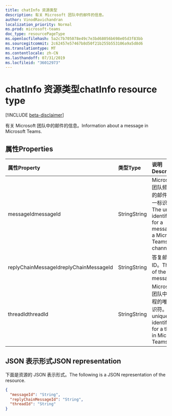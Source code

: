 ```yaml
---
title: chatInfo 资源类型
description: 有关 Microsoft 团队中的邮件的信息。
author: VinodRavichandran
localization_priority: Normal
ms.prod: microsoft-teams
doc_type: resourcePageType
ms.openlocfilehash: 5a2c7b705078e49c7e3bd68056b698e05d3f83bb
ms.sourcegitcommit: 2c62457e57467b8d50f21b255b553106a9a5d8d6
ms.translationtype: MT
ms.contentlocale: zh-CN
ms.lasthandoff: 07/31/2019
ms.locfileid: "36012973"
---
```

# <a name="chatinfo-resource-type"></a><span data-ttu-id="ed586-103">chatInfo 资源类型</span><span class="sxs-lookup"><span data-stu-id="ed586-103">chatInfo resource type</span></span>

[!INCLUDE [beta-disclaimer](../../includes/beta-disclaimer.md)]

<span data-ttu-id="ed586-104">有关 Microsoft 团队中的邮件的信息。</span><span class="sxs-lookup"><span data-stu-id="ed586-104">Information about a message in Microsoft Teams.</span></span>

## <a name="properties"></a><span data-ttu-id="ed586-105">属性</span><span class="sxs-lookup"><span data-stu-id="ed586-105">Properties</span></span>

| <span data-ttu-id="ed586-106">属性</span><span class="sxs-lookup"><span data-stu-id="ed586-106">Property</span></span>            | <span data-ttu-id="ed586-107">类型</span><span class="sxs-lookup"><span data-stu-id="ed586-107">Type</span></span>    | <span data-ttu-id="ed586-108">说明</span><span class="sxs-lookup"><span data-stu-id="ed586-108">Description</span></span>|
|:--------------------|:--------|:-----------|
| <span data-ttu-id="ed586-109">messageId</span><span class="sxs-lookup"><span data-stu-id="ed586-109">messageId</span></span>           | <span data-ttu-id="ed586-110">String</span><span class="sxs-lookup"><span data-stu-id="ed586-110">String</span></span>  | <span data-ttu-id="ed586-111">Microsoft 团队频道中的邮件的唯一标识符。</span><span class="sxs-lookup"><span data-stu-id="ed586-111">The unique identifier for a message in a Microsoft Teams channel.</span></span> |
| <span data-ttu-id="ed586-112">replyChainMessageId</span><span class="sxs-lookup"><span data-stu-id="ed586-112">replyChainMessageId</span></span> | <span data-ttu-id="ed586-113">String</span><span class="sxs-lookup"><span data-stu-id="ed586-113">String</span></span>  | <span data-ttu-id="ed586-114">答复邮件的 ID。</span><span class="sxs-lookup"><span data-stu-id="ed586-114">The ID of the reply message.</span></span> |
| <span data-ttu-id="ed586-115">threadId</span><span class="sxs-lookup"><span data-stu-id="ed586-115">threadId</span></span>            | <span data-ttu-id="ed586-116">String</span><span class="sxs-lookup"><span data-stu-id="ed586-116">String</span></span>  | <span data-ttu-id="ed586-117">Microsoft 团队中的线程的唯一标识符。</span><span class="sxs-lookup"><span data-stu-id="ed586-117">The unique identifier for a thread in Microsoft Teams.</span></span> |

## <a name="json-representation"></a><span data-ttu-id="ed586-118">JSON 表示形式</span><span class="sxs-lookup"><span data-stu-id="ed586-118">JSON representation</span></span>

<span data-ttu-id="ed586-119">下面是资源的 JSON 表示形式。</span><span class="sxs-lookup"><span data-stu-id="ed586-119">The following is a JSON representation of the resource.</span></span>

<!-- {
  "blockType": "resource",
  "optionalProperties": [

  ],
  "@odata.type": "microsoft.graph.chatInfo"
}-->
```json
{
  "messageId": "String",
  "replyChainMessageId": "String",
  "threadId": "String"
}
```

<!-- uuid: 8fcb5dbc-d5aa-4681-8e31-b001d5168d79
2015-10-25 14:57:30 UTC -->
<!--
{
  "type": "#page.annotation",
  "description": "chatInfo resource",
  "keywords": "",
  "section": "documentation",
  "tocPath": "",
  "suppressions": []
}
-->
